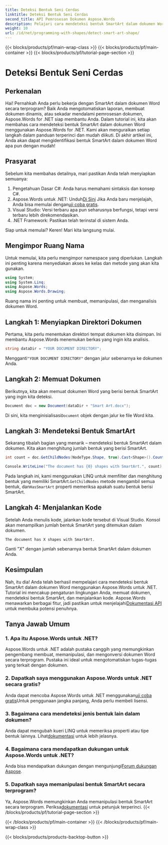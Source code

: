 ```yaml
---
title: Deteksi Bentuk Seni Cerdas
linktitle: Deteksi Bentuk Seni Cerdas
second_title: API Pemrosesan Dokumen Aspose.Words
description: Pelajari cara mendeteksi bentuk SmartArt dalam dokumen Word menggunakan Aspose.Words untuk .NET dengan panduan lengkap ini. Sempurna untuk mengotomatiskan alur kerja dokumen Anda.
weight: 10
url: /id/net/programming-with-shapes/detect-smart-art-shape/
---
```


{{< blocks/products/pf/main-wrap-class >}}
{{< blocks/products/pf/main-container >}}
{{< blocks/products/pf/tutorial-page-section >}}

# Deteksi Bentuk Seni Cerdas


## Perkenalan

Hai! Pernahkah Anda perlu bekerja dengan SmartArt dalam dokumen Word secara terprogram? Baik Anda mengotomatiskan laporan, membuat dokumen dinamis, atau sekadar mendalami pemrosesan dokumen, Aspose.Words for .NET siap membantu Anda. Dalam tutorial ini, kita akan membahas cara mendeteksi bentuk SmartArt dalam dokumen Word menggunakan Aspose.Words for .NET. Kami akan menguraikan setiap langkah dalam panduan terperinci dan mudah diikuti. Di akhir artikel ini, Anda akan dapat mengidentifikasi bentuk SmartArt dalam dokumen Word apa pun dengan mudah!

## Prasyarat

Sebelum kita membahas detailnya, mari pastikan Anda telah menyiapkan semuanya:

1. Pengetahuan Dasar C#: Anda harus memahami sintaksis dan konsep C#.
2.  Aspose.Words untuk .NET: Unduh[Di Sini](https://releases.aspose.com/words/net/) Jika Anda baru menjelajah, Anda bisa memulai dengan[uji coba gratis](https://releases.aspose.com/).
3. Visual Studio: Versi terbaru apa pun seharusnya berfungsi, tetapi versi terbaru lebih direkomendasikan.
4. .NET Framework: Pastikan telah terinstal di sistem Anda.

Siap untuk memulai? Keren! Mari kita langsung mulai.

## Mengimpor Ruang Nama

Untuk memulai, kita perlu mengimpor namespace yang diperlukan. Langkah ini penting karena menyediakan akses ke kelas dan metode yang akan kita gunakan.

```csharp
using System;
using System.Linq;
using Aspose.Words;
using Aspose.Words.Drawing;
```

Ruang nama ini penting untuk membuat, memanipulasi, dan menganalisis dokumen Word.

## Langkah 1: Menyiapkan Direktori Dokumen

Pertama, kita perlu menentukan direktori tempat dokumen kita disimpan. Ini membantu Aspose.Words menemukan berkas yang ingin kita analisis.

```csharp
string dataDir = "YOUR DOCUMENT DIRECTORY";
```

 Mengganti`"YOUR DOCUMENT DIRECTORY"` dengan jalur sebenarnya ke dokumen Anda.

## Langkah 2: Memuat Dokumen

Berikutnya, kita akan memuat dokumen Word yang berisi bentuk SmartArt yang ingin kita deteksi.

```csharp
Document doc = new Document(dataDir + "Smart Art.docx");
```

 Di sini, kita menginisialisasi`Document` objek dengan jalur ke file Word kita.

## Langkah 3: Mendeteksi Bentuk SmartArt

Sekarang tibalah bagian yang menarik – mendeteksi bentuk SmartArt dalam dokumen. Kita akan menghitung jumlah bentuk yang berisi SmartArt.

```csharp
int count = doc.GetChildNodes(NodeType.Shape, true).Cast<Shape>().Count(shape => shape.HasSmartArt);

Console.WriteLine("The document has {0} shapes with SmartArt.", count);
```

 Pada langkah ini, kami menggunakan LINQ untuk memfilter dan menghitung bentuk yang memiliki SmartArt.`GetChildNodes` metode mengambil semua bentuk, dan`HasSmartArt` properti memeriksa apakah suatu bentuk berisi SmartArt.

## Langkah 4: Menjalankan Kode

Setelah Anda menulis kode, jalankan kode tersebut di Visual Studio. Konsol akan menampilkan jumlah bentuk SmartArt yang ditemukan dalam dokumen.

```plaintext
The document has X shapes with SmartArt.
```

Ganti "X" dengan jumlah sebenarnya bentuk SmartArt dalam dokumen Anda.

## Kesimpulan

Nah, itu dia! Anda telah berhasil mempelajari cara mendeteksi bentuk SmartArt dalam dokumen Word menggunakan Aspose.Words untuk .NET. Tutorial ini mencakup pengaturan lingkungan Anda, memuat dokumen, mendeteksi bentuk SmartArt, dan menjalankan kode. Aspose.Words menawarkan berbagai fitur, jadi pastikan untuk menjelajahi[Dokumentasi API](https://reference.aspose.com/words/net/) untuk membuka potensi penuhnya.

## Tanya Jawab Umum

### 1. Apa itu Aspose.Words untuk .NET?

Aspose.Words untuk .NET adalah pustaka canggih yang memungkinkan pengembang membuat, memanipulasi, dan mengonversi dokumen Word secara terprogram. Pustaka ini ideal untuk mengotomatiskan tugas-tugas yang terkait dengan dokumen.

### 2. Dapatkah saya menggunakan Aspose.Words untuk .NET secara gratis?

 Anda dapat mencoba Aspose.Words untuk .NET menggunakan[uji coba gratis](https://releases.aspose.com/)Untuk penggunaan jangka panjang, Anda perlu membeli lisensi.

### 3. Bagaimana cara mendeteksi jenis bentuk lain dalam dokumen?

 Anda dapat mengubah kueri LINQ untuk memeriksa properti atau tipe bentuk lainnya. Lihat[dokumentasi](https://reference.aspose.com/words/net/) untuk lebih jelasnya.

### 4. Bagaimana cara mendapatkan dukungan untuk Aspose.Words untuk .NET?

 Anda bisa mendapatkan dukungan dengan mengunjungi[Forum dukungan Aspose](https://forum.aspose.com/c/words/8).

### 5. Dapatkah saya memanipulasi bentuk SmartArt secara terprogram?

 Ya, Aspose.Words memungkinkan Anda memanipulasi bentuk SmartArt secara terprogram. Periksa[dokumentasi](https://reference.aspose.com/words/net/) untuk petunjuk terperinci.
{{< /blocks/products/pf/tutorial-page-section >}}

{{< /blocks/products/pf/main-container >}}
{{< /blocks/products/pf/main-wrap-class >}}

{{< blocks/products/products-backtop-button >}}

